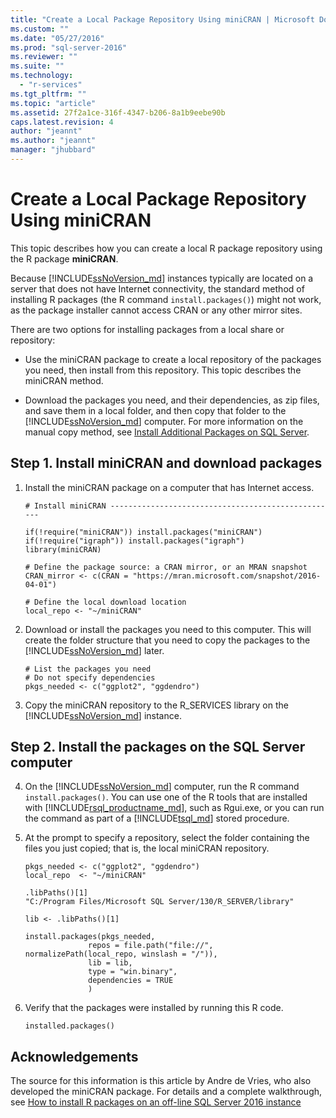 ```yaml
---
title: "Create a Local Package Repository Using miniCRAN | Microsoft Docs"
ms.custom: ""
ms.date: "05/27/2016"
ms.prod: "sql-server-2016"
ms.reviewer: ""
ms.suite: ""
ms.technology: 
  - "r-services"
ms.tgt_pltfrm: ""
ms.topic: "article"
ms.assetid: 27f2a1ce-316f-4347-b206-8a1b9eebe90b
caps.latest.revision: 4
author: "jeannt"
ms.author: "jeannt"
manager: "jhubbard"
---
```

# Create a Local Package Repository Using miniCRAN
This topic describes how you can create a local R package repository using the R package **miniCRAN**. 

Because [!INCLUDE[ssNoVersion_md](../../includes/ssnoversion-md.md)] instances typically are located on a server that does not have Internet connectivity,  the standard method of installing R packages  (the R command `install.packages()`) might not work, as the package installer cannot access CRAN or any other mirror sites.

There are two options for installing packages from a local share or repository:

+ Use the miniCRAN package to create a local repository of the packages you need, then install from this repository. This topic describes the miniCRAN method.

+ Download the packages you need, and their dependencies, as zip files, and save them in a local folder, and then copy that folder to the [!INCLUDE[ssNoVersion_md](../../includes/ssnoversion-md.md)] computer. For more information on the manual copy method, see [Install Additional Packages on SQL Server](../../advanced-analytics/r-services/install-additional-r-packages-on-sql-server.md).


## Step 1. Install miniCRAN and download packages 


1. Install the miniCRAN package on a computer that has Internet access.

   ~~~~
   # Install miniCRAN ---------------------------------------------------

   if(!require("miniCRAN")) install.packages("miniCRAN")
   if(!require("igraph")) install.packages("igraph")
   library(miniCRAN)

   # Define the package source: a CRAN mirror, or an MRAN snapshot
   CRAN_mirror <- c(CRAN = "https://mran.microsoft.com/snapshot/2016-04-01")

   # Define the local download location
   local_repo <- "~/miniCRAN"
   ~~~~

2. Download or install the packages you need to this  computer. This will create the folder structure that you need to copy the packages to the [!INCLUDE[ssNoVersion_md](../../includes/ssnoversion-md.md)] later.

   ~~~~
   # List the packages you need 
   # Do not specify dependencies
   pkgs_needed <- c("ggplot2", "ggdendro")
   ~~~~

3. Copy the miniCRAN repository to the R_SERVICES library on the [!INCLUDE[ssNoVersion_md](../../includes/ssnoversion-md.md)] instance.

## Step 2. Install the packages on the SQL Server computer 

4. On the [!INCLUDE[ssNoVersion_md](../../includes/ssnoversion-md.md)] computer, run the R command  `install.packages()`. You can use one of the R tools that are installed with [!INCLUDE[rsql_productname_md](../../includes/rsql-productname-md.md)], such as Rgui.exe, or you can run the command as part of a [!INCLUDE[tsql_md](../../includes/tsql-md.md)] stored procedure.
5. At the prompt to specify a repository, select the folder containing the files you just copied; that is, the local miniCRAN repository.

   ~~~~
   pkgs_needed <- c("ggplot2", "ggdendro")
   local_repo  <- "~/miniCRAN"
   
   .libPaths()[1]
   "C:/Program Files/Microsoft SQL Server/130/R_SERVER/library"

   lib <- .libPaths()[1]

   install.packages(pkgs_needed, 
                 repos = file.path("file://", normalizePath(local_repo, winslash = "/")),
                 lib = lib,
                 type = "win.binary",
                 dependencies = TRUE
                 )
   ~~~~

6. Verify that the packages were installed by running this R code.
   ~~~~
   installed.packages()
   ~~~~



## Acknowledgements

The source for this information is this article by Andre de Vries, who also developed the miniCRAN package. For details and a complete walkthrough, see  [How to install R packages on an off-line SQL Server 2016 instance](http://blog.revolutionanalytics.com/2016/05/minicran-sql-server.html)
